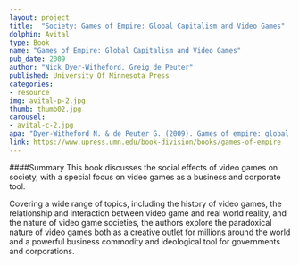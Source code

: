 ```yaml
---
layout: project
title:  "Society: Games of Empire: Global Capitalism and Video Games"
dolphin: Avital
type: Book
name: "Games of Empire: Global Capitalism and Video Games"
pub_date: 2009
author: "Nick Dyer-Witheford, Greig de Peuter"
published: University Of Minnesota Press
categories:
- resource
img: avital-p-2.jpg
thumb: thumb02.jpg
carousel:
- avital-c-2.jpg
apa: "Dyer-Witheford N. & de Peuter G. (2009). Games of empire: global capitalism and video game. Minneapolis, MN : University of Minnesota Press."
link: https://www.upress.umn.edu/book-division/books/games-of-empire
---
```

####Summary
This book discusses the social effects of video games on society, with a special focus on video games as a business and corporate tool.

Covering a wide range of topics, including the history of video games, the relationship and interaction between video game and real world reality, and the nature of video game societies, the authors explore the paradoxical
nature of video games both as a creative outlet for millions around the world and a powerful business commodity and ideological tool for governments and corporations.
